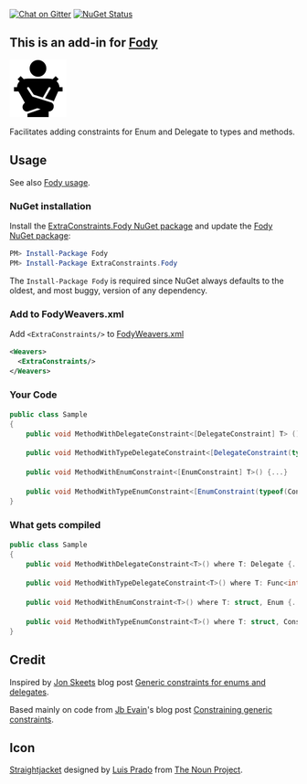 [![Chat on Gitter](https://img.shields.io/gitter/room/fody/fody.svg?style=flat&max-age=86400)](https://gitter.im/Fody/Fody)
[![NuGet Status](https://img.shields.io/nuget/v/ExtraConstraints.Fody.svg?style=flat&max-age=86400)](https://www.nuget.org/packages/ExtraConstraints.Fody/)


## This is an add-in for [Fody](https://github.com/Fody/Home/)

![Icon](https://raw.githubusercontent.com/Fody/ExtraConstraints/master/package_icon.png)

Facilitates adding constraints for Enum and Delegate to types and methods.


## Usage

See also [Fody usage](https://github.com/Fody/Home/blob/master/pages/usage.md).


### NuGet installation

Install the [ExtraConstraints.Fody NuGet package](https://nuget.org/packages/ExtraConstraints.Fody/) and update the [Fody NuGet package](https://nuget.org/packages/Fody/):

```powershell
PM> Install-Package Fody
PM> Install-Package ExtraConstraints.Fody
```

The `Install-Package Fody` is required since NuGet always defaults to the oldest, and most buggy, version of any dependency.


### Add to FodyWeavers.xml

Add `<ExtraConstraints/>` to [FodyWeavers.xml](https://github.com/Fody/Home/blob/master/pages/usage.md#add-fodyweaversxml)

```xml
<Weavers>
  <ExtraConstraints/>
</Weavers>
```


### Your Code

```csharp
public class Sample
{
    public void MethodWithDelegateConstraint<[DelegateConstraint] T> () {...}

    public void MethodWithTypeDelegateConstraint<[DelegateConstraint(typeof(Func<int>))] T> () {...}

    public void MethodWithEnumConstraint<[EnumConstraint] T>() {...}

    public void MethodWithTypeEnumConstraint<[EnumConstraint(typeof(ConsoleColor))] T>() {...}
}
```


### What gets compiled

```csharp
public class Sample
{
    public void MethodWithDelegateConstraint<T>() where T: Delegate {...}

    public void MethodWithTypeDelegateConstraint<T>() where T: Func<int> {...}

    public void MethodWithEnumConstraint<T>() where T: struct, Enum {...}

    public void MethodWithTypeEnumConstraint<T>() where T: struct, ConsoleColor {...}
}
```


## Credit

Inspired by [Jon Skeets](http://msmvps.com/blogs/jon_skeet) blog post [Generic constraints for enums and delegates](http://msmvps.com/blogs/jon_skeet/archive/2009/09/10/generic-constraints-for-enums-and-delegates.aspx).

Based mainly on code from [Jb Evain](http://evain.net/bio/)'s blog post [Constraining generic constraints](http://evain.net/blog/articles/2012/01/13/constraining-generic-constraints).


## Icon

[Straightjacket](https://thenounproject.com/noun/straightjacket/#icon-No7600) designed by [Luis Prado](https://thenounproject.com/Luis) from [The Noun Project](https://thenounproject.com).